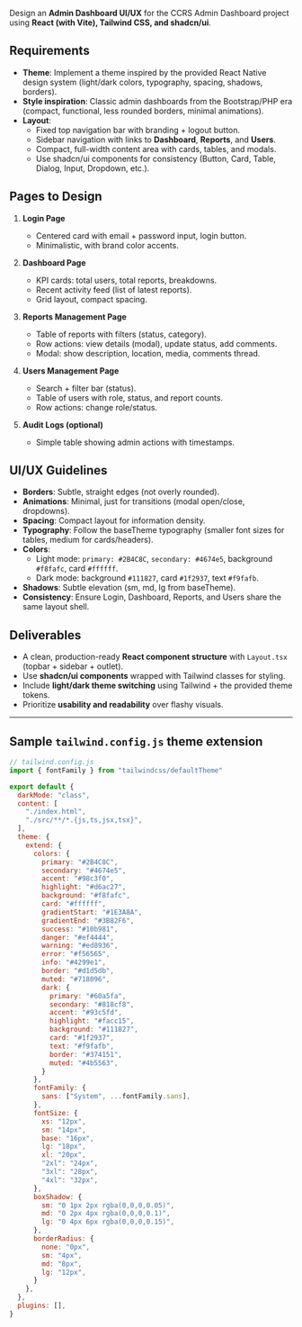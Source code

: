 Design an **Admin Dashboard UI/UX** for the CCRS Admin Dashboard project using **React (with Vite), Tailwind CSS, and shadcn/ui**.  

## Requirements
- **Theme**: Implement a theme inspired by the provided React Native design system (light/dark colors, typography, spacing, shadows, borders).  
- **Style inspiration**: Classic admin dashboards from the Bootstrap/PHP era (compact, functional, less rounded borders, minimal animations).  
- **Layout**:  
  - Fixed top navigation bar with branding + logout button.  
  - Sidebar navigation with links to **Dashboard**, **Reports**, and **Users**.  
  - Compact, full-width content area with cards, tables, and modals.  
  - Use shadcn/ui components for consistency (Button, Card, Table, Dialog, Input, Dropdown, etc.).  

## Pages to Design
1. **Login Page**  
   - Centered card with email + password input, login button.  
   - Minimalistic, with brand color accents.  

2. **Dashboard Page**  
   - KPI cards: total users, total reports, breakdowns.  
   - Recent activity feed (list of latest reports).  
   - Grid layout, compact spacing.  

3. **Reports Management Page**  
   - Table of reports with filters (status, category).  
   - Row actions: view details (modal), update status, add comments.  
   - Modal: show description, location, media, comments thread.  

4. **Users Management Page**  
   - Search + filter bar (status).  
   - Table of users with role, status, and report counts.  
   - Row actions: change role/status.  

5. **Audit Logs (optional)**  
   - Simple table showing admin actions with timestamps.  

## UI/UX Guidelines
- **Borders**: Subtle, straight edges (not overly rounded).  
- **Animations**: Minimal, just for transitions (modal open/close, dropdowns).  
- **Spacing**: Compact layout for information density.  
- **Typography**: Follow the baseTheme typography (smaller font sizes for tables, medium for cards/headers).  
- **Colors**:  
  - Light mode: `primary: #2B4C8C`, `secondary: #4674e5`, background `#f8fafc`, card `#ffffff`.  
  - Dark mode: background `#111827`, card `#1f2937`, text `#f9fafb`.  
- **Shadows**: Subtle elevation (sm, md, lg from baseTheme).  
- **Consistency**: Ensure Login, Dashboard, Reports, and Users share the same layout shell.  

## Deliverables
- A clean, production-ready **React component structure** with `Layout.tsx` (topbar + sidebar + outlet).  
- Use **shadcn/ui components** wrapped with Tailwind classes for styling.  
- Include **light/dark theme switching** using Tailwind + the provided theme tokens.  
- Prioritize **usability and readability** over flashy visuals.  

---

## Sample `tailwind.config.js` theme extension

```js
// tailwind.config.js
import { fontFamily } from "tailwindcss/defaultTheme"

export default {
  darkMode: "class",
  content: [
    "./index.html",
    "./src/**/*.{js,ts,jsx,tsx}",
  ],
  theme: {
    extend: {
      colors: {
        primary: "#2B4C8C",
        secondary: "#4674e5",
        accent: "#98c3f0",
        highlight: "#d6ac27",
        background: "#f8fafc",
        card: "#ffffff",
        gradientStart: "#1E3A8A",
        gradientEnd: "#3B82F6",
        success: "#10b981",
        danger: "#ef4444",
        warning: "#ed8936",
        error: "#f56565",
        info: "#4299e1",
        border: "#d1d5db",
        muted: "#718096",
        dark: {
          primary: "#60a5fa",
          secondary: "#818cf8",
          accent: "#93c5fd",
          highlight: "#facc15",
          background: "#111827",
          card: "#1f2937",
          text: "#f9fafb",
          border: "#374151",
          muted: "#4b5563",
        }
      },
      fontFamily: {
        sans: ["System", ...fontFamily.sans],
      },
      fontSize: {
        xs: "12px",
        sm: "14px",
        base: "16px",
        lg: "18px",
        xl: "20px",
        "2xl": "24px",
        "3xl": "28px",
        "4xl": "32px",
      },
      boxShadow: {
        sm: "0 1px 2px rgba(0,0,0,0.05)",
        md: "0 2px 4px rgba(0,0,0,0.1)",
        lg: "0 4px 6px rgba(0,0,0,0.15)",
      },
      borderRadius: {
        none: "0px",
        sm: "4px",
        md: "8px",
        lg: "12px",
      }
    },
  },
  plugins: [],
}

